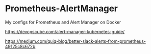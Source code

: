 # Prometheus-AlertManager
My configs for Prometheus and Alert Manager on Docker

https://devopscube.com/alert-manager-kubernetes-guide/  

https://medium.com/quiq-blog/better-slack-alerts-from-prometheus-49125c8c672b
